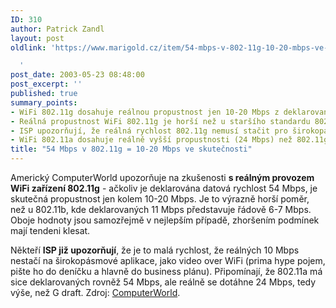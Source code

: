 ```yaml
---
ID: 310
author: Patrick Zandl
layout: post
oldlink: 'https://www.marigold.cz/item/54-mbps-v-802-11g-10-20-mbps-ve-skutecnosti

  '
post_date: 2003-05-23 08:48:00
post_excerpt: ''
published: true
summary_points:
- WiFi 802.11g dosahuje reálnou propustnost jen 10-20 Mbps z deklarovaných 54 Mbps.
- Reálná propustnost WiFi 802.11g je horší než u staršího standardu 802.11b.
- ISP upozorňují, že reálná rychlost 802.11g nemusí stačit pro širokopásmové aplikace.
- WiFi 802.11a dosahuje reálně vyšší propustnosti (24 Mbps) než 802.11g.
title: "54 Mbps v 802.11g = 10-20 Mbps ve skutečnosti"
---
```


<p>
Americký ComputerWorld upozorňuje na zkušenosti <STRONG>s reálným provozem WiFi zařízení 802.11g</STRONG> - ačkoliv je deklarována datová rychlost 54 Mbps, je skutečná propustnost jen kolem 10-20 Mbps. Je to výrazně horší poměr, než u 802.11b, kde deklarovaných 11 Mbps představuje řádově 6-7 Mbps. Oboje hodnoty jsou samozřejmě v nejlepším případě, zhoršením podmínek mají tendeni klesat. </p>

<p>
Někteří <STRONG>ISP již upozorňují</STRONG>, že je to malá rychlost, že reálných 10 Mbps nestačí na širokopásmové aplikace, jako video over WiFi (prima hype pojem, pište ho do deníčku a hlavně do business plánu). Připomínají, že 802.11a má sice deklarovaných rovněž 54 Mbps, ale reálně se dotáhne 24 Mbps, tedy výše, než G draft. Zdroj: <A href="http://www.computerworld.com/mobiletopics/mobile/story/0,10801,81450,00.html?nas=PM-81450" target=_blank>ComputerWorld</A>.</p>